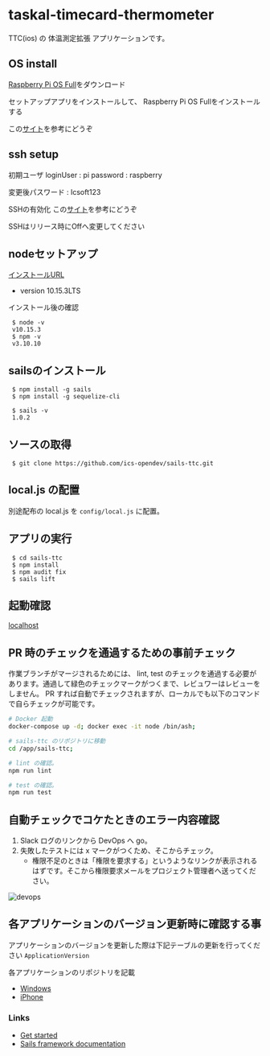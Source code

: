 taskal-timecard-thermometer
===

TTC(ios) の 体温測定拡張 アプリケーションです。

## OS install

[Raspberry Pi OS Full](https://www.raspberrypi.org/software/)をダウンロード

セットアップアプリをインストールして、
Raspberry Pi OS Fullをインストールする

この[サイト](https://www.itmedia.co.jp/news/articles/2006/05/news031.html)を参考にどうぞ

## ssh setup

初期ユーザ
 loginUser : pi
 password  : raspberry

変更後パスワード : Icsoft123

SSHの有効化
この[サイト](https://qiita.com/tomokin966/items/bc22d09f97ebeb3955d2)を参考にどうぞ

SSHはリリース時にOffへ変更してください


## nodeセットアップ

[インストールURL](https://nodejs.org/ja/)

- version 10.15.3LTS

インストール後の確認

```
 $ node -v
 v10.15.3
 $ npm -v
 v3.10.10
```

## sailsのインストール

```
 $ npm install -g sails
 $ npm install -g sequelize-cli
```

```
 $ sails -v
 1.0.2
```

## ソースの取得

```
 $ git clone https://github.com/ics-opendev/sails-ttc.git
```

## local.js の配置

別途配布の local.js を `config/local.js` に配置。

## アプリの実行

```
 $ cd sails-ttc
 $ npm install
 $ npm audit fix
 $ sails lift
```

## 起動確認

[localhost](http://localhost:1337)

## PR 時のチェックを通過するための事前チェック

作業ブランチがマージされるためには、 lint, test のチェックを通過する必要があります。通過して緑色のチェックマークがつくまで、レビュワーはレビューをしません。 PR すれば自動でチェックされますが、ローカルでも以下のコマンドで自らチェックが可能です。

```bash
# Docker 起動
docker-compose up -d; docker exec -it node /bin/ash;

# sails-ttc のリポジトリに移動
cd /app/sails-ttc;

# lint の確認。
npm run lint

# test の確認。
npm run test
```

## 自動チェックでコケたときのエラー内容確認

1. Slack ログのリンクから DevOps へ go。
1. 失敗したテストには x マークがつくため、そこからチェック。
    - 権限不足のときは「権限を要求する」というようなリンクが表示されるはずです。そこから権限要求メールをプロジェクト管理者へ送ってください。

![devops](https://user-images.githubusercontent.com/28250432/100413954-f4434900-30bb-11eb-93fb-c0a22cadd22f.png)

## 各アプリケーションのバージョン更新時に確認する事

アプリケーションのバージョンを更新した際は下記テーブルの更新を行ってください
`ApplicationVersion`

各アプリケーションのリポジトリを記載
+ [Windows](https://github.com/ics-opendev/taskal-timecard-monitoring-for-windows)
+ [iPhone](https://github.com/ics-opendev/ICSFaceReader)

### Links

+ [Get started](https://sailsjs.com/get-started)
+ [Sails framework documentation](https://sailsjs.com/documentation)
